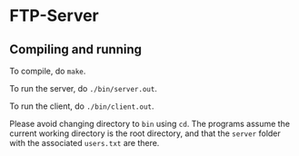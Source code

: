 # FTP-Server

## Compiling and running

To compile, do `make`.

To run the server, do `./bin/server.out`.

To run the client, do `./bin/client.out`.

Please avoid changing directory to `bin` using `cd`. The programs assume the current working directory is the root directory, and that the `server` folder with the associated `users.txt` are there.
